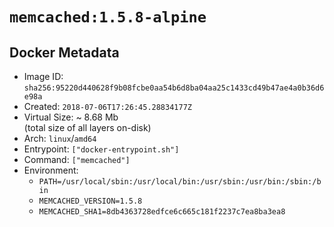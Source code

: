 # `memcached:1.5.8-alpine`

## Docker Metadata

- Image ID: `sha256:95220d440628f9b08fcbe0aa54b6d8ba04aa25c1433cd49b47ae4a0b36d6e98a`
- Created: `2018-07-06T17:26:45.28834177Z`
- Virtual Size: ~ 8.68 Mb  
  (total size of all layers on-disk)
- Arch: `linux`/`amd64`
- Entrypoint: `["docker-entrypoint.sh"]`
- Command: `["memcached"]`
- Environment:
  - `PATH=/usr/local/sbin:/usr/local/bin:/usr/sbin:/usr/bin:/sbin:/bin`
  - `MEMCACHED_VERSION=1.5.8`
  - `MEMCACHED_SHA1=8db4363728edfce6c665c181f2237c7ea8ba3ea8`
